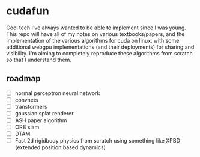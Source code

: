 # cudafun
Cool tech I've always wanted to be able to implement since I was young. This repo will have all of my notes on various textbooks/papers, and the implementation of the various algorithms for cuda on linux, with some additional webgpu implementations (and their deployments) for sharing and visibility. I'm aiming to completely reproduce these algorithms from scratch so that I understand them.

## roadmap
- [ ] normal perceptron neural network
- [ ] convnets
- [ ] transformers
- [ ] gaussian splat renderer
- [ ] ASH paper algorithm
- [ ] ORB slam
- [ ] DTAM
- [ ] Fast 2d rigidbody physics from scratch using something like XPBD (extended position based dynamics)
